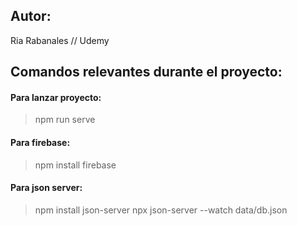 ## Autor:
Ria Rabanales // Udemy

## Comandos relevantes durante el proyecto:
#### Para lanzar proyecto:
> npm run serve

#### Para firebase:
> npm install firebase


#### Para json server:
> npm install json-server
> npx json-server --watch data/db.json